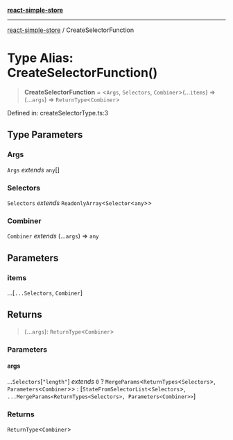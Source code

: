 [**react-simple-store**](../README.md)

***

[react-simple-store](../README.md) / CreateSelectorFunction

# Type Alias: CreateSelectorFunction()

> **CreateSelectorFunction** = \<`Args`, `Selectors`, `Combiner`\>(...`items`) => (...`args`) => `ReturnType`\<`Combiner`\>

Defined in: createSelectorType.ts:3

## Type Parameters

### Args

`Args` *extends* `any`[]

### Selectors

`Selectors` *extends* `ReadonlyArray`\<`Selector`\<`any`\>\>

### Combiner

`Combiner` *extends* (...`args`) => `any`

## Parameters

### items

...\[`...Selectors`, `Combiner`\]

## Returns

> (...`args`): `ReturnType`\<`Combiner`\>

### Parameters

#### args

...`Selectors`\[`"length"`\] *extends* `0` ? `MergeParams`\<`ReturnTypes`\<`Selectors`\>, `Parameters`\<`Combiner`\>\> : \[`StateFromSelectorList`\<`Selectors`\>, `...MergeParams<ReturnTypes<Selectors>, Parameters<Combiner>>`\]

### Returns

`ReturnType`\<`Combiner`\>
